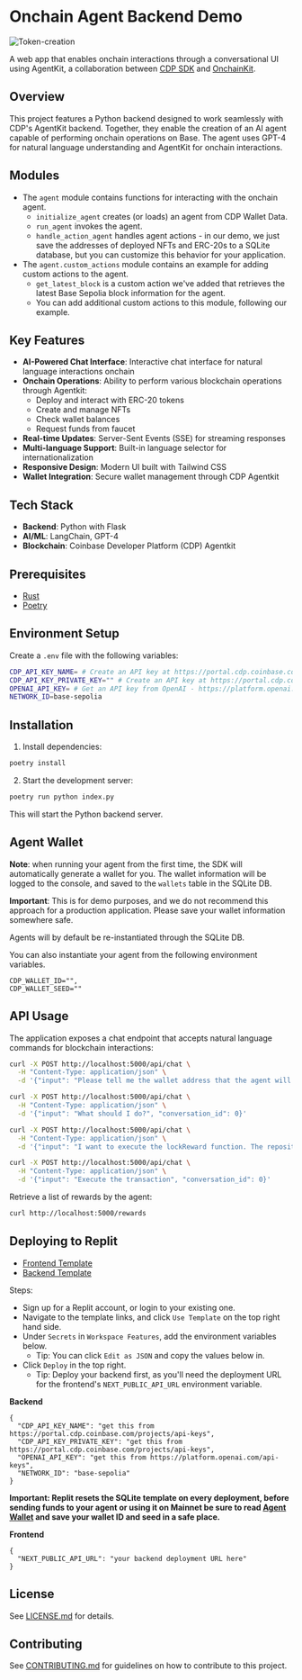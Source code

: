 # Onchain Agent Backend Demo

![Token-creation](https://github.com/user-attachments/assets/016c26cd-c599-4f7c-bafd-c8090069b53e)

A web app that enables onchain interactions through a conversational UI using AgentKit, a collaboration between [CDP SDK](https://docs.cdp.coinbase.com/) and [OnchainKit](https://onchainkit.xyz).

## Overview

This project features a Python backend designed to work seamlessly with CDP's AgentKit backend. Together, they enable the creation of an AI agent capable of performing onchain operations on Base. The agent uses GPT-4 for natural language understanding and AgentKit for onchain interactions.

## Modules

- The `agent` module contains functions for interacting with the onchain agent.
    - `initialize_agent` creates (or loads) an agent from CDP Wallet Data.
    - `run_agent` invokes the agent.
    - `handle_action_agent` handles agent actions - in our demo, we just save the addresses of deployed NFTs and ERC-20s to a SQLite database, but you can customize this behavior for your application.
- The `agent.custom_actions` module contains an example for adding custom actions to the agent.
    - `get_latest_block` is a custom action we've added that retrieves the latest Base Sepolia block information for the agent.
    - You can add additional custom actions to this module, following our example.

## Key Features

- **AI-Powered Chat Interface**: Interactive chat interface for natural language interactions onchain
- **Onchain Operations**: Ability to perform various blockchain operations through Agentkit:
  - Deploy and interact with ERC-20 tokens
  - Create and manage NFTs
  - Check wallet balances
  - Request funds from faucet
- **Real-time Updates**: Server-Sent Events (SSE) for streaming responses
- **Multi-language Support**: Built-in language selector for internationalization
- **Responsive Design**: Modern UI built with Tailwind CSS
- **Wallet Integration**: Secure wallet management through CDP Agentkit

## Tech Stack

- **Backend**: Python with Flask
- **AI/ML**: LangChain, GPT-4
- **Blockchain**: Coinbase Developer Platform (CDP) Agentkit

## Prerequisites

- [Rust](https://www.rust-lang.org/tools/install)
- [Poetry](https://python-poetry.org/docs/#installation)

## Environment Setup

Create a `.env` file with the following variables:

```bash
CDP_API_KEY_NAME= # Create an API key at https://portal.cdp.coinbase.com/projects/api-keys
CDP_API_KEY_PRIVATE_KEY="" # Create an API key at https://portal.cdp.coinbase.com/projects/api-keys
OPENAI_API_KEY= # Get an API key from OpenAI - https://platform.openai.com/docs/quickstart
NETWORK_ID=base-sepolia
```

## Installation

1. Install dependencies:
```bash
poetry install
```

2. Start the development server:
```bash
poetry run python index.py
```

This will start the Python backend server.

## Agent Wallet

**Note**: when running your agent from the first time, the SDK will automatically generate a wallet for you. The wallet information will be logged to the console, and saved to the `wallets` table in the SQLite DB.

**Important**: This is for demo purposes, and we do not recommend this approach for a production application. Please save your wallet information somewhere safe.

Agents will by default be re-instantiated through the SQLite DB.

You can also instantiate your agent from the following environment variables.

```
CDP_WALLET_ID="",
CDP_WALLET_SEED=""
```

## API Usage

The application exposes a chat endpoint that accepts natural language commands for blockchain interactions:

```bash
curl -X POST http://localhost:5000/api/chat \
  -H "Content-Type: application/json" \
  -d '{"input": "Please tell me the wallet address that the agent will operate.", "conversation_id": 0}'
```

```bash
curl -X POST http://localhost:5000/api/chat \
  -H "Content-Type: application/json" \
  -d '{"input": "What should I do?", "conversation_id": 0}'
```
```bash
curl -X POST http://localhost:5000/api/chat \
  -H "Content-Type: application/json" \
  -d '{"input": "I want to execute the lockReward function. The repository is https://github.com/naizo01/agentic. The issue is 1. The amount is 1000 tokens.", "conversation_id": 0}'
```
```bash
curl -X POST http://localhost:5000/api/chat \
  -H "Content-Type: application/json" \
  -d '{"input": "Execute the transaction", "conversation_id": 0}'
```


Retrieve a list of rewards by the agent:

```bash
curl http://localhost:5000/rewards 
```


## Deploying to Replit

- [Frontend Template](https://replit.com/@alissacrane1/onchain-agent-demo-frontend?v=1)
- [Backend Template](https://replit.com/@alissacrane1/onchain-agent-demo-backend?v=1)

Steps:
- Sign up for a Replit account, or login to your existing one.
- Navigate to the template links, and click `Use Template` on the top right hand side.
- Under `Secrets` in `Workspace Features`, add the environment variables below.
  - Tip: You can click `Edit as JSON` and copy the values below in.
- Click `Deploy` in the top right.
  - Tip: Deploy your backend first, as you'll need the deployment URL for the frontend's `NEXT_PUBLIC_API_URL` environment variable.

**Backend**
```
{
  "CDP_API_KEY_NAME": "get this from https://portal.cdp.coinbase.com/projects/api-keys",
  "CDP_API_KEY_PRIVATE_KEY": "get this from https://portal.cdp.coinbase.com/projects/api-keys",
  "OPENAI_API_KEY": "get this from https://platform.openai.com/api-keys",
  "NETWORK_ID": "base-sepolia"
}
```

**Important: Replit resets the SQLite template on every deployment, before sending funds to your agent or using it on Mainnet be sure to read [Agent Wallet](#agent-wallet) and save your wallet ID and seed in a safe place.**

**Frontend**
```
{
  "NEXT_PUBLIC_API_URL": "your backend deployment URL here"
}
```

## License

See [LICENSE.md](LICENSE.md) for details.

## Contributing

See [CONTRIBUTING.md](CONTRIBUTING.md) for guidelines on how to contribute to this project.
